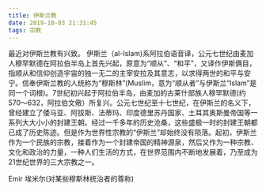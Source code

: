 ```yaml
---
title: 伊斯兰教
date: 2019-10-03 21:31:45
tags: 宗教
---
```

最近对伊斯兰教有兴致。
伊斯兰（al-Islam)系阿拉伯语音译，公元七世纪由麦加人穆罕默德在阿拉伯半岛上首先兴起，原意为“顺从”、“和平”，又译作伊斯俩目，指顺从和信仰创造宇宙的独一无二的主宰安拉及其意志，以求得两世的和平与安宁。信奉伊斯兰教的人统称为“穆斯林”(Muslim，意为“顺从者”与伊斯兰“Islam”是同一个词根)。7世纪初兴起于阿拉伯半岛，由麦加的古莱什部族人穆罕默德(约570～632，阿拉伯文儆）所复兴。公元七世纪至十七世纪，在伊斯兰的名义下，曾经建立了倭马亚、阿拔斯、法蒂玛、印度德里苏丹国家、土耳其奥斯曼帝国等一系列大大小小的封建王朝。经过一千多年的历史沧桑，这些盛极一时的封建王朝都已成了历史陈迹。但是作为世界性宗教的“伊斯兰”却始终没有陨落。起初，伊斯兰作为一个民族的宗教，接着作为一个封建帝国的精神源泉，然后又作为一种宗教、文化和政治的力量，一种人们生活的方式，在世界范围内不断地发展着，乃至成为21世纪世界的三大宗教之一。

Emir 埃米尔(对某些穆斯林统治者的尊称)
